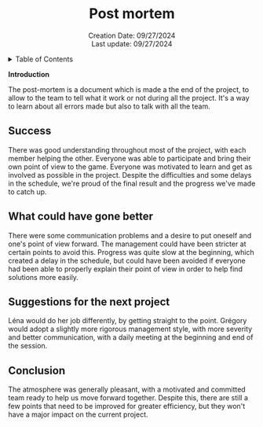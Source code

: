 <h1 align="center"> Post mortem </h1>

<p align="center">
Creation Date: 09/27/2024 <br> Last update: 09/27/2024
</p>

<details>
<summary>Table of Contents</summary>

- [Success](#success)
- [What could have gone better](#what-could-have-gone-better)
- [Suggestions for the next project](#suggestions-for-the-next-project)
- [Conclusion](#conclusion)

</details>

**Introduction**

The post-mortem is a document which is made a the end of the project, to allow to the team to tell what it work or not during all the project. It's a way to learn about all errors made but also to talk with all the team.

## Success

There was good understanding throughout most of the project, with each member helping the other. Everyone was able to participate and bring their own point of view to the game. Everyone was motivated to learn and get as involved as possible in the project. Despite the difficulties and some delays in the schedule, we're proud of the final result and the progress we've made to catch up.

## What could have gone better

There were some communication problems and a desire to put oneself and one's point of view forward. The management could have been stricter at certain points to avoid this. Progress was quite slow at the beginning, which created a delay in the schedule, but could have been avoided if everyone had been able to properly explain their point of view in order to help find solutions more easily.

## Suggestions for the next project

Léna would do her job differently, by getting straight to the point. Grégory would adopt a slightly more rigorous management style, with more severity and better communication, with a daily meeting at the beginning and end of the session.

## Conclusion

The atmosphere was generally pleasant, with a motivated and committed team ready to help us move forward together. Despite this, there are still a few points that need to be improved for greater efficiency, but they won't have a major impact on the current project.
